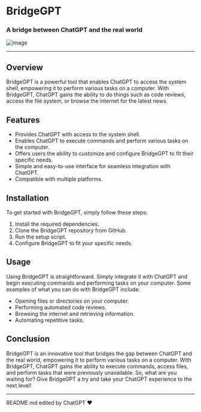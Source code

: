 # BridgeGPT
### A bridge between ChatGPT and the real world

![image](https://user-images.githubusercontent.com/5659270/226183665-810f9aaa-44b7-4930-b48f-5df3469fc670.png)

---

## Overview

BridgeGPT is a powerful tool that enables ChatGPT to access the system shell, empowering it to perform various tasks on a computer. With BridgeGPT, ChatGPT gains the ability to do things such as code reviews, access the file system, or browse the internet for the latest news.

## Features

- Provides ChatGPT with access to the system shell.
- Enables ChatGPT to execute commands and perform various tasks on the computer.
- Offers users the ability to customize and configure BridgeGPT to fit their specific needs.
- Simple and easy-to-use interface for seamless integration with ChatGPT.
- Compatible with multiple platforms.

## Installation

To get started with BridgeGPT, simply follow these steps:

1. Install the required dependencies.
2. Clone the BridgeGPT repository from GitHub.
3. Run the setup script.
4. Configure BridgeGPT to fit your specific needs.

## Usage

Using BridgeGPT is straightforward. Simply integrate it with ChatGPT and begin executing commands and performing tasks on your computer. Some examples of what you can do with BridgeGPT include:

- Opening files or directories on your computer.
- Performing automated code reviews.
- Browsing the internet and retrieving information.
- Automating repetitive tasks.

## Conclusion

BridgeGPT is an innovative tool that bridges the gap between ChatGPT and the real world, empowering it to perform various tasks on a computer. With BridgeGPT, ChatGPT gains the ability to execute commands, access files, and perform tasks that were previously unavailable. So, what are you waiting for? Give BridgeGPT a try and take your ChatGPT experience to the next level!

---

README.md edited by ChatGPT ❤️
